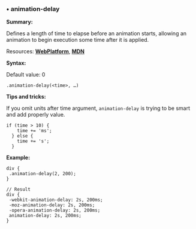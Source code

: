 ### <a name="animation-delay"></a> &#8226; animation-delay
**Summary:**

Defines a length of time to elapse before an animation starts, allowing an animation to begin execution some time after it is applied.

Resources: **[WebPlatform](http://docs.webplatform.org/wiki/css/properties/animation-delay)**, **[MDN](https://developer.mozilla.org/en-US/docs/Web/CSS/animation-delay)**

**Syntax:**

Default value: 0

    .animation-delay(<time>, …)
  
**Tips and tricks:**

If you omit units after time argument, `animation-delay` is trying to be smart and add properly value.

    if (time > 10) {
        time += 'ms';
      } else {
        time += 's';
      }

**Example:**

    div {
     .animation-delay(2, 200);
    }
    
    // Result
    div {
     -webkit-animation-delay: 2s, 200ms;
     -moz-animation-delay: 2s, 200ms;
     -opera-animation-delay: 2s, 200ms;
     animation-delay: 2s, 200ms;
    }


